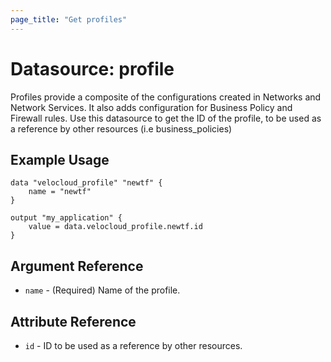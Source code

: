 ```yaml
---
page_title: "Get profiles"
---
```


# Datasource: profile

Profiles provide a composite of the configurations created in Networks and Network Services. It also adds configuration for Business Policy and Firewall rules. Use this datasource to get the ID of the profile, to be used as a reference by other resources (i.e business_policies)

## Example Usage

```hcl
data "velocloud_profile" "newtf" {
    name = "newtf"
}

output "my_application" {
    value = data.velocloud_profile.newtf.id
}

```

## Argument Reference

* `name` - (Required) Name of the profile.

## Attribute Reference

* `id` - ID to be used as a reference by other resources.